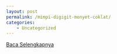 ```yaml
---
layout: post
permalink: /mimpi-digigit-monyet-coklat/
categories:
    - Uncategorized
---
```


[Baca Selengkapnya](/10)